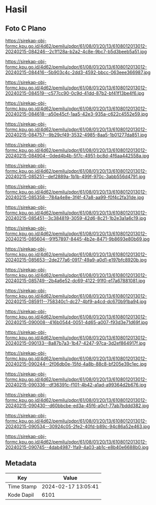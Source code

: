 # Hasil

## Foto C Plano

https://sirekap-obj-formc.kpu.go.id/4d62/pemilu/pdpr/61/08/01/20/13/6108012013012-20240215-084246--2c1f128a-b2a2-4c8e-9bc7-b5d3beeb5a51.jpg

https://sirekap-obj-formc.kpu.go.id/4d62/pemilu/pdpr/61/08/01/20/13/6108012013012-20240215-084416--5b903c4c-2dd3-4592-bbcc-063eee366987.jpg

https://sirekap-obj-formc.kpu.go.id/4d62/pemilu/pdpr/61/08/01/20/13/6108012013012-20240215-084519--c577cc90-0c9d-41dd-87b2-bf41f13be4f6.jpg

https://sirekap-obj-formc.kpu.go.id/4d62/pemilu/pdpr/61/08/01/20/13/6108012013012-20240215-084618--a50e45cf-1aa5-42e3-935a-c622c4552e59.jpg

https://sirekap-obj-formc.kpu.go.id/4d62/pemilu/pdpr/61/08/01/20/13/6108012013012-20240215-084757--9b29cf49-3532-4985-8aa5-1b01277da851.jpg

https://sirekap-obj-formc.kpu.go.id/4d62/pemilu/pdpr/61/08/01/20/13/6108012013012-20240215-084904--0ded4b4b-5f7c-4951-bc8d-4f6aa442558a.jpg

https://sirekap-obj-formc.kpu.go.id/4d62/pemilu/pdpr/61/08/01/20/13/6108012013012-20240215-085251--def2889a-1b1b-499f-970c-3abb556d4791.jpg

https://sirekap-obj-formc.kpu.go.id/4d62/pemilu/pdpr/61/08/01/20/13/6108012013012-20240215-085358--784a4e8e-3f4f-47a8-aa99-f0f4c2fa31de.jpg

https://sirekap-obj-formc.kpu.go.id/4d62/pemilu/pdpr/61/08/01/20/13/6108012013012-20240215-085451--3c384819-3059-42d6-8c21-1b2e3a1a6c19.jpg

https://sirekap-obj-formc.kpu.go.id/4d62/pemilu/pdpr/61/08/01/20/13/6108012013012-20240215-085604--91f57897-8445-4b2e-8471-9b8693e80b69.jpg

https://sirekap-obj-formc.kpu.go.id/4d62/pemilu/pdpr/61/08/01/20/13/6108012013012-20240215-085653--2de277a6-0917-49a9-a0d1-e197bfc8920b.jpg

https://sirekap-obj-formc.kpu.go.id/4d62/pemilu/pdpr/61/08/01/20/13/6108012013012-20240215-085749--2b4a6e52-dc69-4122-91f0-e17a67881081.jpg

https://sirekap-obj-formc.kpu.go.id/4d62/pemilu/pdpr/61/08/01/20/13/6108012013012-20240215-085911--758340c1-dc27-4bf9-a4cd-dc670b91ba94.jpg

https://sirekap-obj-formc.kpu.go.id/4d62/pemilu/pdpr/61/08/01/20/13/6108012013012-20240215-090008--416b0544-0051-4d65-a007-f93d3e71d69f.jpg

https://sirekap-obj-formc.kpu.go.id/4d62/pemilu/pdpr/61/08/01/20/13/6108012013012-20240215-090133--8a87b7a3-1b47-4247-97ca-3d2ef864917f.jpg

https://sirekap-obj-formc.kpu.go.id/4d62/pemilu/pdpr/61/08/01/20/13/6108012013012-20240215-090244--2f06db0e-15fd-4a8b-88c8-bf205e39c1ec.jpg

https://sirekap-obj-formc.kpu.go.id/4d62/pemilu/pdpr/61/08/01/20/13/6108012013012-20240215-090336--df36391c-f101-4b42-a1ad-a99364d2b676.jpg

https://sirekap-obj-formc.kpu.go.id/4d62/pemilu/pdpr/61/08/01/20/13/6108012013012-20240215-090430--d60bbcbe-ed3a-45f6-a0cf-77ab7bddd382.jpg

https://sirekap-obj-formc.kpu.go.id/4d62/pemilu/pdpr/61/08/01/20/13/6108012013012-20240215-090534--30924c05-2fe2-40fd-b89c-94c86a52e463.jpg

https://sirekap-obj-formc.kpu.go.id/4d62/pemilu/pdpr/61/08/01/20/13/6108012013012-20240215-090745--4dab4987-1fa9-4a03-ab1c-e8b40e6688b0.jpg


## Metadata

| Key        | Value               |
| ---------- | ------------------- |
| Time Stamp | 2024-02-17 13:05:41 |
| Kode Dapil | 6101                |




